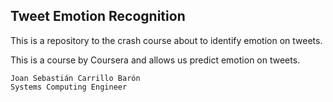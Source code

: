 ## Tweet Emotion Recognition
This is a repository to the crash course about to identify emotion on tweets.

This is a course by Coursera and allows us predict emotion on tweets.

```
Joan Sebastián Carrillo Barón
Systems Computing Engineer
```